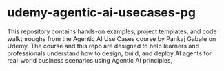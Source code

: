 # udemy-agentic-ai-usecases-pg
This repository contains hands-on examples, project templates, and code walkthroughs from the Agentic AI Use Cases course by Pankaj Gabale on Udemy.  The course and this repo are designed to help learners and professionals understand how to design, build, and deploy AI agents for real-world business scenarios using Agentic AI principles,
